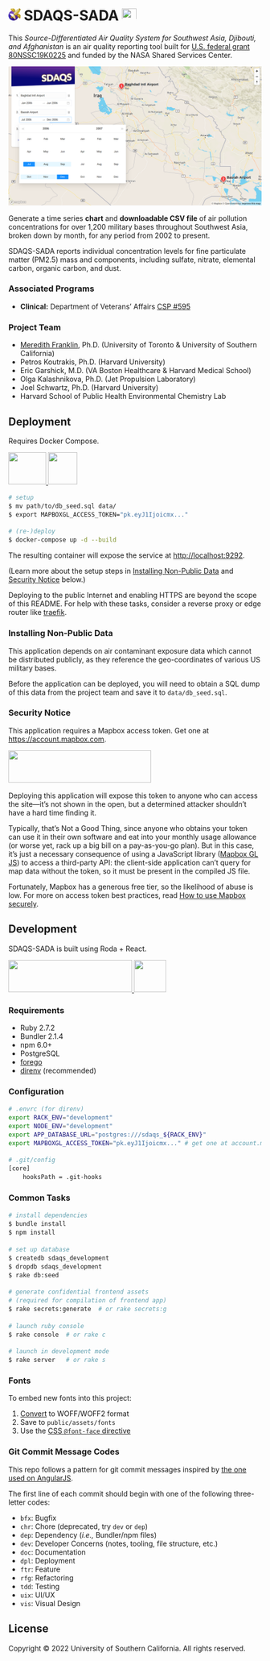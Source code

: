 <h1>
  <img
    src="./public/android-chrome-256x256.png"
    height="24"
    width="24"
  />
  SDAQS-SADA
  <img
    src="http://1.bp.blogspot.com/-K1zf0nwrZ9w/UE6d1Oz10EI/AAAAAAAACRg/oWgtj0tkmJo/s1600/nasa-logo.jpg"
    height="24"
    width="29"
  />
</h1>

This _Source-Differentiated Air Quality System
for Southwest Asia, Djibouti, and Afghanistan_
is an air quality reporting tool built for
[U.S. federal grant 80NSSC19K0225][0]
and funded by the NASA Shared Services Center.

![](./.i/screenshot-map.png)

Generate a time series **chart** and **downloadable CSV file** of air pollution concentrations
for over 1,200 military bases throughout Southwest Asia,
broken down by month, for any period from 2002 to present.

SDAQS-SADA reports individual concentration levels
for fine particulate matter (PM2.5) mass and components,
including sulfate, nitrate, elemental carbon, organic carbon, and dust.

### Associated Programs

* **Clinical:** Department of Veterans’ Affairs [CSP #595][1]


### Project Team

* <a href="https://www.statistics.utoronto.ca/people/directories/all-faculty/meredith-franklin" target="_blank">Meredith Franklin</a>, Ph.D. (University of Toronto & University of Southern California)
* Petros Koutrakis, Ph.D. (Harvard University)
* Eric Garshick, M.D. (VA Boston Healthcare & Harvard Medical School)
* Olga Kalashnikova, Ph.D. (Jet Propulsion Laboratory)
* Joel Schwartz, Ph.D. (Harvard University)
* Harvard School of Public Health Environmental Chemistry Lab

Deployment
----------

Requires Docker Compose.

<a href="https://docs.docker.com/">
  <img
    src="https://www.docker.com/sites/default/files/social/docker_facebook_share.png"
    height="64"
    width="75"
  />
</a>
<a href="https://docs.docker.com/compose/">
  <img
    src="https://www.docker.com/blog/wp-content/uploads/2020/02/Compose.png"
    height="64"
    width="58"
  />
</a>

```sh
# setup
$ mv path/to/db_seed.sql data/
$ export MAPBOXGL_ACCESS_TOKEN="pk.eyJ1Ijoicmx..."

# (re-)deploy
$ docker-compose up -d --build
```

The resulting container will expose the service at <http://localhost:9292>.

(Learn more about the setup steps in
[Installing Non-Public Data](#installing-non-public-data)
and [Security Notice](#security-notice) below.)

Deploying to the public Internet and enabling HTTPS
are beyond the scope of this README.
For help with these tasks,
consider a reverse proxy or edge router like [traefik][].

### Installing Non-Public Data

This application depends on air contaminant exposure data
which cannot be distributed publicly,
as they reference the geo-coordinates of various US military bases.

Before the application can be deployed,
you will need to obtain a SQL dump of this data from the project team
and save it to `data/db_seed.sql`.

### Security Notice

This application requires a Mapbox access token.
Get one at <https://account.mapbox.com>.

<a href="https://account.mapbox.com">
  <img
    src="https://upload.wikimedia.org/wikipedia/commons/c/c4/Mapbox_logo_2017.svg"
    height="64"
    width="284"
  />
</a>

Deploying this application will expose this token
to anyone who can access the site—it’s not shown in the open,
but a determined attacker shouldn’t have a hard time finding it.

Typically, that’s Not a Good Thing,
since anyone who obtains your token can use it in their own software
and eat into your monthly usage allowance
(or worse yet, rack up a big bill on a pay-as-you-go plan).
But in this case, it’s just a necessary consequence
of using a JavaScript library ([Mapbox GL JS][]) to access a third-party API:
the client-side application can’t query for map data without the token,
so it must be present in the compiled JS file.

Fortunately, Mapbox has a generous free tier,
so the likelihood of abuse is low.
For more on access token best practices,
read [How to use Mapbox securely][].

Development
-----------

SDAQS-SADA is built using Roda + React.

<a href="https://roda.jeremyevans.net">
  <img
    src="http://roda.jeremyevans.net/images/roda-logo.svg"
    height="64"
    width="246"
  />
</a>
<a href="https://reactjs.org">
  <img
    src="https://tse2.mm.bing.net/th?id=OIP.LpDrkHxE25QIzQbSF-flFAHaHa"
    height="64"
    width="64"
  />
</a>

### Requirements

* Ruby 2.7.2
* Bundler 2.1.4
* npm 6.0+
* PostgreSQL
* [forego][2]
* [direnv][3] (recommended)

### Configuration

```sh
# .envrc (for direnv)
export RACK_ENV="development"
export NODE_ENV="development"
export APP_DATABASE_URL="postgres:///sdaqs_${RACK_ENV}"
export MAPBOXGL_ACCESS_TOKEN="pk.eyJ1Ijoicmx..." # get one at account.mapbox.com

# .git/config
[core]
	hooksPath = .git-hooks
```

### Common Tasks

```sh
# install dependencies
$ bundle install
$ npm install

# set up database
$ createdb sdaqs_development
$ dropdb sdaqs_development
$ rake db:seed

# generate confidential frontend assets
# (required for compilation of frontend app)
$ rake secrets:generate  # or rake secrets:g

# launch ruby console
$ rake console  # or rake c

# launch in development mode
$ rake server   # or rake s
```

### Fonts

To embed new fonts into this project:

1. [Convert][4] to WOFF/WOFF2 format
2. Save to `public/assets/fonts`
3. Use the [CSS `@font-face` directive][5]

### Git Commit Message Codes

This repo follows a pattern for git commit messages
inspired by [the one used on AngularJS][6].

The first line of each commit should begin
with one of the following three-letter codes:

* `bfx`: Bugfix
* `chr`: Chore (deprecated, try `dev` or `dep`)
* `dep`: Dependency (_i.e.,_ Bundler/npm files)
* `dev`: Developer Concerns (notes, tooling, file structure, etc.)
* `doc`: Documentation
* `dpl`: Deployment
* `ftr`: Feature
* `rfg`: Refactoring
* `tdd`: Testing
* `uix`: UI/UX
* `vis`: Visual Design

License
-------

Copyright © 2022 University of Southern California. All rights reserved.

[0]: https://govtribe.com/award/federal-contract-award/grant-for-research-80nssc19k0225
[1]: https://www.vacsp.research.va.gov/CSPEC/Studies/INVESTD-R/CSP-595-SHADE.asp
[2]: https://github.com/ddollar/forego/releases
[3]: https://github.com/direnv/direnv
[4]: https://www.fontsquirrel.com/tools/webfont-generator
[5]: https://css-tricks.com/snippets/css/using-font-face/
[6]: https://docs.google.com/document/d/1QrDFcIiPjSLDn3EL15IJygNPiHORgU1_OOAqWjiDU5Y
[traefik]: https://docs.traefik.io
[Mapbox GL JS]: https://docs.mapbox.com/mapbox-gl-js/overview/
[How to use Mapbox securely]: https://docs.mapbox.com/help/troubleshooting/how-to-use-mapbox-securely/
